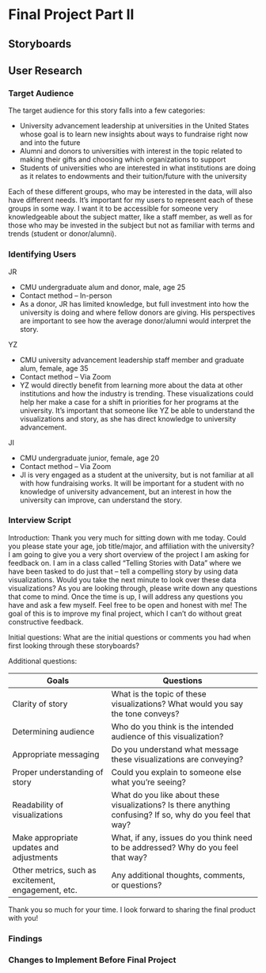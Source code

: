 
# Final Project Part II

## Storyboards



## User Research

### Target Audience
The target audience for this story falls into a few categories: 
* University advancement leadership at universities in the United States whose goal is to learn new insights about ways to fundraise right now and into the future 
* Alumni and donors to universities with interest in the topic related to making their gifts and choosing which organizations to support 
* Students of universities who are interested in what institutions are doing as it relates to endowments and their tuition/future with the university 

Each of these different groups, who may be interested in the data, will also have different needs. It’s important for my users to represent each of these groups in some way. I want it to be accessible for someone very knowledgeable about the subject matter, like a staff member, as well as for those who may be invested in the subject but not as familiar with terms and trends (student or donor/alumni). 

### Identifying Users
JR 
 * CMU undergraduate alum and donor, male, age 25 
 * Contact method – In-person
 * As a donor, JR has limited knowledge, but full investment into how the university is doing and where fellow donors are giving. His perspectives are important to see how the average donor/alumni would interpret the story. 

YZ  
 * CMU university advancement leadership staff member and graduate alum, female, age 35  
 * Contact method – Via Zoom 
 * YZ would directly benefit from learning more about the data at other institutions and how the industry is trending. These visualizations could help her make a case for a shift in priorities for her programs at the university. It’s important that someone like YZ be able to understand the visualizations and story, as she has direct knowledge to university advancement. 

JI 
 * CMU undergraduate junior, female, age 20 
 * Contact method – Via Zoom 
* JI is very engaged as a student at the university, but is not familiar at all with how fundraising works. It will be important for a student with no knowledge of university advancement, but an interest in how the university can improve, can understand the story. 

### Interview Script
Introduction:
Thank you very much for sitting down with me today. 
Could you please state your age, job title/major, and affiliation with the university? 
I am going to give you a very short overview of the project I am asking for feedback on. I am in a class called “Telling Stories with Data” where we have been tasked to do just that – tell a compelling story by using data visualizations. 
Would you take the next minute to look over these data visualizations? As you are looking through, please write down any questions that come to mind. Once the time is up, I will address any questions you have and ask a few myself. Feel free to be open and honest with me! The goal of this is to improve my final project, which I can’t do without great constructive feedback. 

Initial questions: 
What are the initial questions or comments you had when first looking through these storyboards? 

Additional questions: 


| Goals    | Questions              |
|--------- | -----------------------|
| Clarity of story | What is the topic of these visualizations? What would you say the tone conveys? | 
| Determining audience | Who do you think is the intended audience of this visualization? | 
| Appropriate messaging | Do you understand what message these visualizations are conveying?|  
| Proper understanding of story | Could you explain to someone else what you’re seeing? |
| Readability of visualizations | What do you like about these visualizations? Is there anything confusing? If so, why do you feel that way?  |
| Make appropriate updates and adjustments | What, if any, issues do you think need to be addressed?  Why do you feel that way? |
| Other metrics, such as excitement, engagement, etc. | Any additional thoughts, comments, or questions?  |

Thank you so much for your time. I look forward to sharing the final product with you! 


### Findings 


### Changes to Implement Before Final Project




